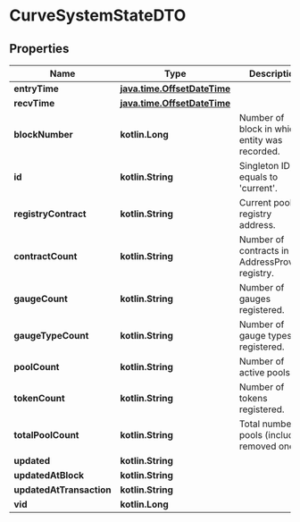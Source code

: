 
# CurveSystemStateDTO

## Properties
Name | Type | Description | Notes
------------ | ------------- | ------------- | -------------
**entryTime** | [**java.time.OffsetDateTime**](java.time.OffsetDateTime.md) |  |  [optional]
**recvTime** | [**java.time.OffsetDateTime**](java.time.OffsetDateTime.md) |  |  [optional]
**blockNumber** | **kotlin.Long** | Number of block in which entity was recorded. |  [optional]
**id** | **kotlin.String** | Singleton ID, equals to &#39;current&#39;. |  [optional]
**registryContract** | **kotlin.String** | Current pool registry address. |  [optional]
**contractCount** | **kotlin.String** | Number of contracts in the AddressProvider registry. |  [optional]
**gaugeCount** | **kotlin.String** | Number of gauges registered. |  [optional]
**gaugeTypeCount** | **kotlin.String** | Number of gauge types registered. |  [optional]
**poolCount** | **kotlin.String** | Number of active pools. |  [optional]
**tokenCount** | **kotlin.String** | Number of tokens registered. |  [optional]
**totalPoolCount** | **kotlin.String** | Total number of pools (including removed ones). |  [optional]
**updated** | **kotlin.String** |  |  [optional]
**updatedAtBlock** | **kotlin.String** |  |  [optional]
**updatedAtTransaction** | **kotlin.String** |  |  [optional]
**vid** | **kotlin.Long** |  |  [optional]



